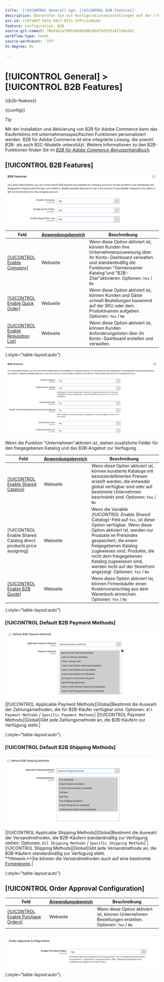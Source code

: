 ```yaml
---
title: '[!UICONTROL General] &gt; [!UICONTROL B2B Features]'
description: Überprüfen Sie die Konfigurationseinstellungen auf der [!UICONTROL General] &gt; [!UICONTROL B2B Features] Seite des Commerce-Administrators.
exl-id: fc07a067-b92a-49c7-8512-2dfcc1c6ba0c
feature: Configuration, B2B
source-git-commit: 76bd1b1af9b55d69bd98209d70fb5518f190a3e1
workflow-type: tm+mt
source-wordcount: '377'
ht-degree: 0%

---
```


# [!UICONTROL General] > [!UICONTROL B2B Features]

{{b2b-feature}}

{{config}}

>[!TIP]
>
>Mit der Installation und Aktivierung von B2B für Adobe Commerce kann das Kauferlebnis mit unternehmensspezifischen Funktionen personalisiert werden. B2B für Adobe Commerce ist eine integrierte Lösung, die sowohl B2B- als auch B2C-Modelle unterstützt. Weitere Informationen zu den B2B-Funktionen finden Sie im [_B2B für Adobe Commerce-Benutzerhandbuch_](https://experienceleague.adobe.com/docs/commerce-admin/b2b/introduction.html).

## [!UICONTROL B2B Features]

![B2B-Funktionen](./assets/b2b-features.png)<!-- zoom -->

| Feld | [Anwendungsbereich](../../getting-started/websites-stores-views.md#scope-settings) | Beschreibung |
|----------------------------------------------------------------------------------|------------------------------------------------------------------------|----------------------------------------------------------------------------------------------------------------------------------------------------------------------------------------------|
| [[!UICONTROL Enable Company]](../../b2b/account-companies.md) | Webseite | Wenn diese Option aktiviert ist, können Kunden ihre Unternehmenszuweisung über ihr Konto-Dashboard verwalten und standardmäßig die Funktionen &quot;Gemeinsamer Katalog&quot;und &quot;B2B-Zitat&quot;aktivieren. Optionen: `Yes` / `No` |
| [[!UICONTROL Enable Quick Order]](../../b2b/quick-order.md) | Webseite | Wenn diese Option aktiviert ist, können Kunden und Gäste schnell Bestellungen basierend auf der SKU oder dem Produktnamen aufgeben. Optionen: `Yes` / `No` |
| [[!UICONTROL Enable Requisition List]](../../b2b/configure-requisition-lists.md) | Webseite | Wenn diese Option aktiviert ist, können Kunden Anforderungslisten über ihr Konto-Dashboard erstellen und verwalten. |

{:style=&quot;table-layout:auto&quot;}

![B2B Funktionen mit Unternehmen und freigegebenen Katalogen aktiviert](./assets/b2b-features-company-enabled.png)<!-- zoom -->

Wenn die Funktion &quot;Unternehmen&quot;aktiviert ist, stehen zusätzliche Felder für den freigegebenen Katalog und das B2B-Angebot zur Verfügung.

| Feld | [Anwendungsbereich](../../getting-started/websites-stores-views.md#scope-settings) | Beschreibung |
|--------------------------------------------------------------------|------------------------------------------------------------------------|-----------------------------------------------------------------------------------------------------------------------------------------------------------------------------------------------------------------------------------------------------------------------------------------------------------------|
| [[!UICONTROL Enable Shared Catalog]](../../b2b/catalog-shared.md) | Webseite | Wenn diese Option aktiviert ist, können kuratierte Kataloge mit benutzerdefinierten Preisen erstellt werden, die entweder global verfügbar sind oder auf bestimmte Unternehmen beschränkt sind. Optionen: `Yes` / `No` |
| [!UICONTROL Enable Shared Catalog direct products price assigning] | Webseite | Wenn die Variable _[!UICONTROL Enable Shared Catalog]_-Feld auf `Yes`, ist diese Option verfügbar. Wenn diese Option aktiviert ist, werden nur Produkte im Preisindex gespeichert, die einem freigegebenen Katalog zugewiesen sind. Produkte, die nicht dem freigegebenen Katalog zugewiesen sind, werden nicht auf der Storefront angezeigt. Optionen: `Yes` / `No` |
| [[!UICONTROL Enable B2B Quote]](../../b2b/configure-quotes.md) | Webseite | Wenn diese Option aktiviert ist, können Firmenkäufer einen Kostenvoranschlag aus dem Warenkorb einreichen. Optionen: `Yes` / `No` |

{:style=&quot;table-layout:auto&quot;}

### [!UICONTROL Default B2B Payment Methods]

![B2B-Konfiguration - Standardeinstellungen für Zahlungsmethoden](./assets/b2b-features-default-payment-methods.png)<!-- zoom -->

|[!UICONTROL Applicable Payment Methods]|Global|Bestimmt die Auswahl der Zahlungsmethoden, die für B2B-Käufer verfügbar sind. Optionen: `All Payment Methods` / `Specific Payment Methods`| |[!UICONTROL Payment Methods]|Global|Gibt jede Zahlungsmethode an, die B2B-Käufern zur Verfügung steht.|

{:style=&quot;table-layout:auto&quot;}

### [!UICONTROL Default B2B Shipping Methods]

![B2B-Konfiguration - standardmäßige Versandmethoden](./assets/b2b-features-shipping-methods.png)<!-- zoom -->

|[!UICONTROL Applicable Shipping Methods]|Global|Bestimmt die Auswahl der Versandmethoden, die B2B-Käufern standardmäßig zur Verfügung stehen. Optionen: `All Shipping Methods` / `Specific Shipping Methods`| |[!UICONTROL Shipping Methods]|Global|Gibt jede Versandmethode an, die B2B-Käufern standardmäßig zur Verfügung steht. <br/>**_Hinweis:_**Sie können die Versandmethoden auch auf eine bestimmte [Firmenkonto](../../b2b/account-companies.md).|

{:style=&quot;table-layout:auto&quot;}

## [!UICONTROL Order Approval Configuration]

| Feld | [Anwendungsbereich](../../getting-started/websites-stores-views.md#scope-settings) | Beschreibung |
|--------------------------------------------------------------------------------|------------------------------------------------------------------------|---------------------------------------------------------------------------------|
| [[!UICONTROL Enable Purchase Orders]](../../stores-purchase/purchase-order.md) | Webseite | Wenn diese Option aktiviert ist, können Unternehmen Bestellungen erstellen. Optionen: `Yes` / `No` |

![B2B-Funktionen - Konfiguration der Bestellbestätigung](./assets/b2b-features-order-approval.png)<!-- zoom -->

{:style=&quot;table-layout:auto&quot;}
